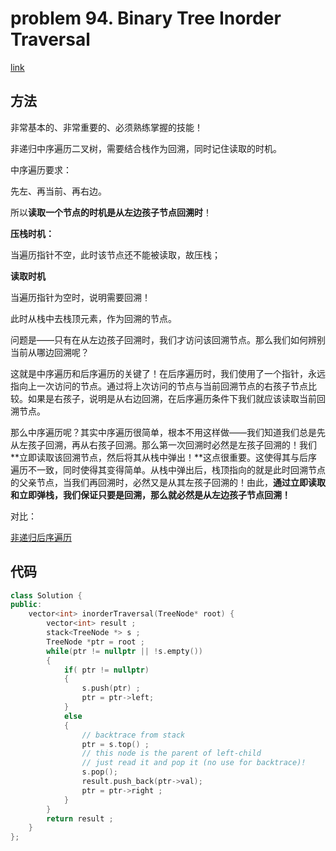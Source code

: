 # problem 94. Binary Tree Inorder Traversal

[link](https://leetcode.com/problems/binary-tree-inorder-traversal/)

## 方法

非常基本的、非常重要的、必须熟练掌握的技能！

非递归中序遍历二叉树，需要结合栈作为回溯，同时记住读取的时机。

中序遍历要求：

先左、再当前、再右边。

所以**读取一个节点的时机是从左边孩子节点回溯时**！

**压栈时机：**

当遍历指针不空，此时该节点还不能被读取，故压栈；

**读取时机**

当遍历指针为空时，说明需要回溯！

此时从栈中去栈顶元素，作为回溯的节点。

问题是——只有在从左边孩子回溯时，我们才访问该回溯节点。那么我们如何辨别当前从哪边回溯呢？

这就是中序遍历和后序遍历的关键了！在后序遍历时，我们使用了一个指针，永远指向上一次访问的节点。通过将上次访问的节点与当前回溯节点的右孩子节点比较。如果是右孩子，说明是从右边回溯，在后序遍历条件下我们就应该读取当前回溯节点。

那么中序遍历呢？其实中序遍历很简单，根本不用这样做——我们知道我们总是先从左孩子回溯，再从右孩子回溯。那么第一次回溯时必然是左孩子回溯的！我们**立即读取该回溯节点，然后将其从栈中弹出！**这点很重要。这使得其与后序遍历不一致，同时使得其变得简单。从栈中弹出后，栈顶指向的就是此时回溯节点的父亲节点，当我们再回溯时，必然又是从其左孩子回溯的！由此，**通过立即读取和立即弹栈，我们保证只要是回溯，那么就必然是从左边孩子节点回溯！**

对比：

[非递归后序遍历](prob145BSTpostorder.md)

## 代码

```C++
class Solution {
public:
    vector<int> inorderTraversal(TreeNode* root) {
        vector<int> result ;
        stack<TreeNode *> s ;
        TreeNode *ptr = root ;
        while(ptr != nullptr || !s.empty())
        {
            if( ptr != nullptr)
            {
                s.push(ptr) ;
                ptr = ptr->left;
            }
            else
            {
                // backtrace from stack
                ptr = s.top() ;
                // this node is the parent of left-child
                // just read it and pop it (no use for backtrace)!
                s.pop();
                result.push_back(ptr->val);
                ptr = ptr->right ;
            }
        }
        return result ;
    }
};
```

